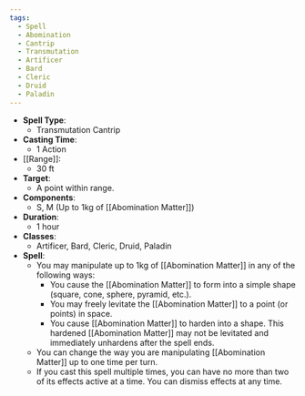 ```yaml
---
tags:
  - Spell
  - Abomination
  - Cantrip
  - Transmutation
  - Artificer
  - Bard
  - Cleric
  - Druid
  - Paladin
---
```

- **Spell Type**:
	- Transmutation Cantrip
- **Casting Time**:
	- 1 Action
- [[Range]]:
	- 30 ft
- **Target**:
	- A point within range.
- **Components**:
	- S, M (Up to 1kg of [[Abomination Matter]])
- **Duration**:
	- 1 hour
- **Classes**:
	- Artificer, Bard, Cleric, Druid, Paladin 
- **Spell**:
	- You may manipulate up to 1kg of [[Abomination Matter]] in any of the following ways:
		- You cause the [[Abomination Matter]] to form into a simple shape (square, cone, sphere, pyramid, etc.).
		- You may freely levitate the [[Abomination Matter]] to a point (or points) in space.
		- You cause [[Abomination Matter]] to harden into a shape. This hardened [[Abomination Matter]] may not be levitated and immediately unhardens after the spell ends.
	- You can change the way you are manipulating [[Abomination Matter]] up to one time per turn. 
	- If you cast this spell multiple times, you can have no more than two of its effects active at a time. You can dismiss effects at any time.
